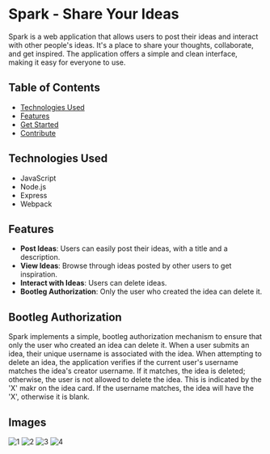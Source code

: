 # Spark - Share Your Ideas

Spark is a web application that allows users to post their ideas and interact with other people's ideas. It's a place to share your thoughts, collaborate, and get inspired. The application offers a simple and clean interface, making it easy for everyone to use.

## Table of Contents

- [Technologies Used](#technologies-used)
- [Features](#features)
- [Get Started](#get-started)
- [Contribute](#contribute)

## Technologies Used

- JavaScript
- Node.js
- Express
- Webpack

## Features

- **Post Ideas**: Users can easily post their ideas, with a title and a description.
- **View Ideas**: Browse through ideas posted by other users to get inspiration.
- **Interact with Ideas**: Users can delete ideas.
- **Bootleg Authorization**: Only the user who created the idea can delete it.

## Bootleg Authorization

Spark implements a simple, bootleg authorization mechanism to ensure that only the user who created an idea can delete it. When a user submits an idea, their unique username is associated with the idea. When attempting to delete an idea, the application verifies if the current user's username matches the idea's creator username. If it matches, the idea is deleted; otherwise, the user is not allowed to delete the idea. This is indicated by the 'X' makr on the idea card. If the username matches, the idea will have the 'X', otherwise it is blank.

## Images
![1](https://user-images.githubusercontent.com/14989491/225208784-5ef138ce-d75c-4072-925d-b679ad345218.png)
![2](https://user-images.githubusercontent.com/14989491/225208800-a0d96f99-8f90-4ffb-a49f-30ce16943f88.png)
![3](https://user-images.githubusercontent.com/14989491/225208803-178871b2-fc1c-488c-823d-6210654a6313.png)
![4](https://user-images.githubusercontent.com/14989491/225208806-dcca1052-d262-42f3-a596-896156138122.png)

